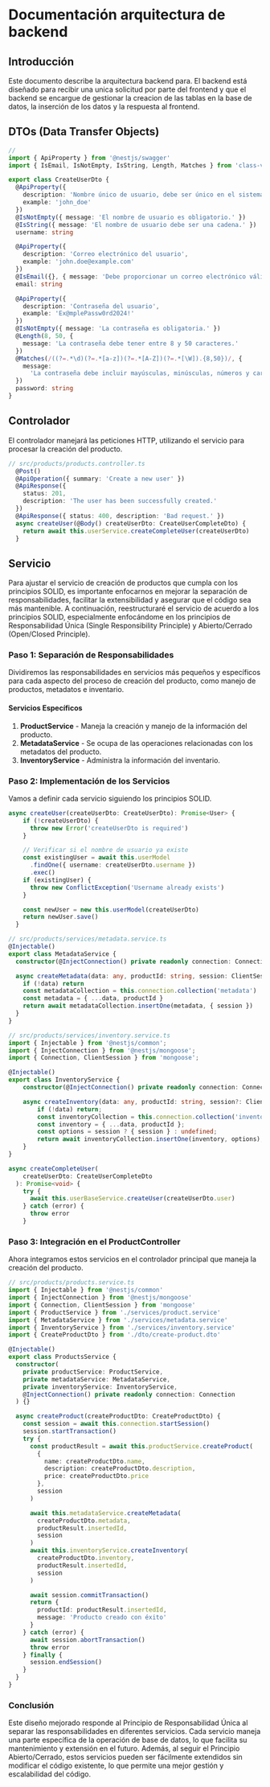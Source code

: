 # Documentación arquitectura de backend

## Introducción

Este documento describe la arquitectura backend para. El backend está diseñado para recibir una unica solicitud por parte del frontend y que el backend se encargue de gestionar la creacion de las tablas en la base de datos, la inserción de los datos y la respuesta al frontend.

## DTOs (Data Transfer Objects)

```typescript
//
import { ApiProperty } from '@nestjs/swagger'
import { IsEmail, IsNotEmpty, IsString, Length, Matches } from 'class-validator'

export class CreateUserDto {
  @ApiProperty({
    description: 'Nombre único de usuario, debe ser único en el sistema',
    example: 'john_doe'
  })
  @IsNotEmpty({ message: 'El nombre de usuario es obligatorio.' })
  @IsString({ message: 'El nombre de usuario debe ser una cadena.' })
  username: string

  @ApiProperty({
    description: 'Correo electrónico del usuario',
    example: 'john.doe@example.com'
  })
  @IsEmail({}, { message: 'Debe proporcionar un correo electrónico válido.' })
  email: string

  @ApiProperty({
    description: 'Contraseña del usuario',
    example: 'Ex@mplePassw0rd2024!'
  })
  @IsNotEmpty({ message: 'La contraseña es obligatoria.' })
  @Length(8, 50, {
    message: 'La contraseña debe tener entre 8 y 50 caracteres.'
  })
  @Matches(/((?=.*\d)(?=.*[a-z])(?=.*[A-Z])(?=.*[\W]).{8,50})/, {
    message:
      'La contraseña debe incluir mayúsculas, minúsculas, números y caracteres especiales.'
  })
  password: string
}
```

## Controlador

El controlador manejará las peticiones HTTP, utilizando el servicio para procesar la creación del producto.

```typescript
// src/products/products.controller.ts
  @Post()
  @ApiOperation({ summary: 'Create a new user' })
  @ApiResponse({
    status: 201,
    description: 'The user has been successfully created.'
  })
  @ApiResponse({ status: 400, description: 'Bad request.' })
  async createUser(@Body() createUserDto: CreateUserCompleteDto) {
    return await this.userService.createCompleteUser(createUserDto)
  }
```

## Servicio

Para ajustar el servicio de creación de productos que cumpla con los principios SOLID, es importante enfocarnos en mejorar la separación de responsabilidades, facilitar la extensibilidad y asegurar que el código sea más mantenible. A continuación, reestructuraré el servicio de acuerdo a los principios SOLID, especialmente enfocándome en los principios de Responsabilidad Única (Single Responsibility Principle) y Abierto/Cerrado (Open/Closed Principle).

### Paso 1: Separación de Responsabilidades

Dividiremos las responsabilidades en servicios más pequeños y específicos para cada aspecto del proceso de creación del producto, como manejo de productos, metadatos e inventario.

#### Servicios Específicos

1. **ProductService** - Maneja la creación y manejo de la información del producto.
2. **MetadataService** - Se ocupa de las operaciones relacionadas con los metadatos del producto.
3. **InventoryService** - Administra la información del inventario.

### Paso 2: Implementación de los Servicios

Vamos a definir cada servicio siguiendo los principios SOLID.

```typescript
async createUser(createUserDto: CreateUserDto): Promise<User> {
    if (!createUserDto) {
      throw new Error('createUserDto is required')
    }

    // Verificar si el nombre de usuario ya existe
    const existingUser = await this.userModel
      .findOne({ username: createUserDto.username })
      .exec()
    if (existingUser) {
      throw new ConflictException('Username already exists')
    }

    const newUser = new this.userModel(createUserDto)
    return newUser.save()
  }
```

```typescript
// src/products/services/metadata.service.ts
@Injectable()
export class MetadataService {
  constructor(@InjectConnection() private readonly connection: Connection) {}

  async createMetadata(data: any, productId: string, session: ClientSession) {
    if (!data) return
    const metadataCollection = this.connection.collection('metadata')
    const metadata = { ...data, productId }
    return await metadataCollection.insertOne(metadata, { session })
  }
}
```

```typescript
// src/products/services/inventory.service.ts
import { Injectable } from '@nestjs/common';
import { InjectConnection } from '@nestjs/mongoose';
import { Connection, ClientSession } from 'mongoose';

@Injectable()
export class InventoryService {
    constructor(@InjectConnection() private readonly connection: Connection) {}

    async createInventory(data: any, productId: string, session?: ClientSession) {
        if (!data) return;
        const inventoryCollection = this.connection.collection('inventory');
        const inventory = { ...data, productId };
        const options = session ? { session } : undefined;
        return await inventoryCollection.insertOne(inventory, options);
    }
}

async createCompleteUser(
    createUserDto: CreateUserCompleteDto
  ): Promise<void> {
    try {
      await this.userBaseService.createUser(createUserDto.user)
    } catch (error) {
      throw error
    }
```

### Paso 3: Integración en el ProductController

Ahora integramos estos servicios en el controlador principal que maneja la creación del producto.

```typescript
// src/products/products.service.ts
import { Injectable } from '@nestjs/common'
import { InjectConnection } from '@nestjs/mongoose'
import { Connection, ClientSession } from 'mongoose'
import { ProductService } from './services/product.service'
import { MetadataService } from './services/metadata.service'
import { InventoryService } from './services/inventory.service'
import { CreateProductDto } from './dto/create-product.dto'

@Injectable()
export class ProductsService {
  constructor(
    private productService: ProductService,
    private metadataService: MetadataService,
    private inventoryService: InventoryService,
    @InjectConnection() private readonly connection: Connection
  ) {}

  async createProduct(createProductDto: CreateProductDto) {
    const session = await this.connection.startSession()
    session.startTransaction()
    try {
      const productResult = await this.productService.createProduct(
        {
          name: createProductDto.name,
          description: createProductDto.description,
          price: createProductDto.price
        },
        session
      )

      await this.metadataService.createMetadata(
        createProductDto.metadata,
        productResult.insertedId,
        session
      )
      await this.inventoryService.createInventory(
        createProductDto.inventory,
        productResult.insertedId,
        session
      )

      await session.commitTransaction()
      return {
        productId: productResult.insertedId,
        message: 'Producto creado con éxito'
      }
    } catch (error) {
      await session.abortTransaction()
      throw error
    } finally {
      session.endSession()
    }
  }
}
```

### Conclusión

Este diseño mejorado responde al Principio de Responsabilidad Única al separar las responsabilidades en diferentes servicios. Cada servicio maneja una parte específica de la operación de base de datos, lo que facilita su mantenimiento y extensión en el futuro. Además, al seguir el Principio Abierto/Cerrado, estos servicios pueden ser fácilmente extendidos sin modificar el código existente, lo que permite una mejor gestión y escalabilidad del código.
